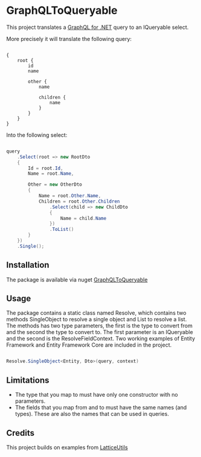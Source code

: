 # GraphQLToQueryable

This project translates a [GraphQL for .NET](https://github.com/graphql-dotnet/graphql-dotnet) query to an IQueryable select.

More precisely it will translate the following query:

```

{
	root {
		id    
		name
		
		other {
			name

			children {
				name
			}
		}
	}
}

```

Into the following select:

```csharp

query
	.Select(root => new RootDto
	{
		Id = root.Id,
		Name = root.Name,

		Other = new OtherDto
		{
			Name = root.Other.Name,
			Children = root.Other.Children
				.Select(child => new ChildDto
				{
					Name = child.Name
				})
				.ToList()
		}
	})
	.Single();

```

## Installation

The package is available via nuget [GraphQLToQueryable](https://www.nuget.org/packages/GraphQLToQueryable/) 

## Usage

The package contains a static class named Resolve, which contains two methods SingleObject to resolve a single object and List to resolve a list. The methods has two type parameters, the first is the type to convert from and the second the type to convert to. The first parameter is an IQueryable and the second is the ResolveFieldContext. Two working examples of Entity Framework and Entity Framework Core are included in the project.

```csharp

Resolve.SingleObject<Entity, Dto>(query, context)

```

## Limitations

- The type that you map to must have only one constructor with no parameters.
- The fields that you map from and to must have the same names (and types). These are also the names that can be used in queries.

## Credits

This project builds on examples from [LatticeUtils](https://github.com/dotlattice/LatticeUtils)